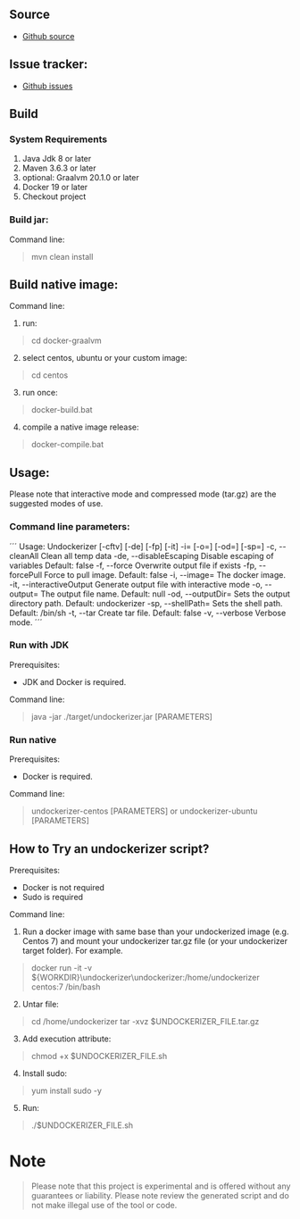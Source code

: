 ## Source
- [Github source](https://github.com/undockerizer/undockerizer)

## Issue tracker: 
- [Github issues](https://github.com/undockerizer/undockerizer/issues)

## Build

### System Requirements
1. Java Jdk 8 or later
2. Maven 3.6.3 or later
3. optional: Graalvm 20.1.0 or later
4. Docker 19 or later
5. Checkout project

### Build jar:
Command line:
> mvn clean install

## Build native image:
Command line:
1. run:
> cd docker-graalvm
2. select centos, ubuntu or your custom image:
> cd centos
3. run once:
> docker-build.bat
4. compile a native image release:
> docker-compile.bat

## Usage:

Please note that interactive mode and compressed mode (tar.gz) are the suggested modes of use.

### Command line parameters:
´´´
Usage: Undockerizer [-cftv] [-de] [-fp] [-it] -i=<image> [-o=<outputfileStr>]
                    [-od=<outputDirPathStr>] [-sp=<shellPathStr>]
  -c, --cleanAll         Clean all temp data
      -de, --disableEscaping
                         Disable escaping of variables
                           Default: false
  -f, --force            Overwrite output file if exists
      -fp, --forcePull   Force to pull image.
                           Default: false
  -i, --image=<image>    The docker image.
      -it, --interactiveOutput
                         Generate output file with interactive mode
  -o, --output=<outputfileStr>
                         The output file name.
                           Default: null
      -od, --outputDir=<outputDirPathStr>
                         Sets the output directory path.
                           Default: undockerizer
      -sp, --shellPath=<shellPathStr>
                         Sets the shell path.
                           Default: /bin/sh
  -t, --tar              Create tar file.
                           Default: false
  -v, --verbose          Verbose mode.
´´´

### Run with JDK
Prerequisites:
- JDK and Docker is required.

Command line:
> java -jar ./target/undockerizer.jar [PARAMETERS]

### Run native
Prerequisites:
- Docker is required.

Command line:
> undockerizer-centos [PARAMETERS]
or
> undockerizer-ubuntu [PARAMETERS]


## How to Try an undockerizer script?
Prerequisites:
- Docker is not required
- Sudo is required

Command line:
1. Run a docker image with same base than your undockerized image (e.g. Centos 7) and mount your undockerizer tar.gz file (or your undockerizer target folder). For example.
> docker run -it -v ${WORKDIR}\undockerizer\undockerizer\:/home/undockerizer centos:7 /bin/bash

2. Untar file:
> cd /home/undockerizer
> tar -xvz $UNDOCKERIZER_FILE.tar.gz

3. Add execution attribute:
> chmod +x $UNDOCKERIZER_FILE.sh

4. Install sudo:
> yum install sudo -y

5. Run:
> ./$UNDOCKERIZER_FILE.sh

# Note

> Please note that this project is experimental and is offered without any guarantees or liability. Please note review the generated script and do not make illegal use of the tool or code.

